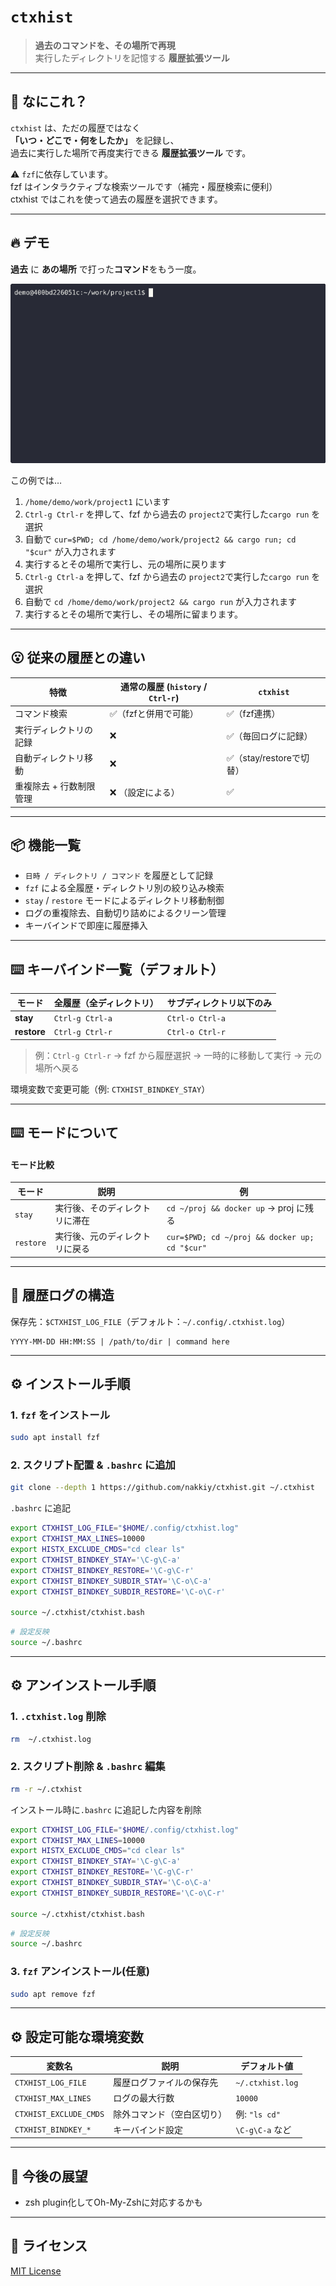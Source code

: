 # `ctxhist`

> **過去のコマンドを、その場所で再現**  
> 実行したディレクトリを記憶する **履歴拡張ツール**

---

## 🧠 なにこれ？

`ctxhist` は、ただの履歴ではなく  
**「いつ・どこで・何をしたか」** を記録し、  
過去に実行した場所で再度実行できる **履歴拡張ツール** です。  

⚠️ `fzf`に依存しています。  
fzf はインタラクティブな検索ツールです（補完・履歴検索に便利）  
ctxhist ではこれを使って過去の履歴を選択できます。

---

## 🔥 デモ
**過去** に **あの場所** で打った**コマンド**をもう一度。

![demo.gif](./demo.gif)

この例では…

1. `/home/demo/work/project1` にいます  
1. `Ctrl-g Ctrl-r` を押して、fzf から過去の `project2`で実行した`cargo run` を選択  
1. 自動で `cur=$PWD; cd /home/demo/work/project2 && cargo run; cd "$cur"` が入力されます  
1. 実行するとその場所で実行し、元の場所に戻ります
1. `Ctrl-g Ctrl-a` を押して、fzf から過去の `project2`で実行した`cargo run` を選択  
1. 自動で `cd /home/demo/work/project2 && cargo run` が入力されます  
1. 実行するとその場所で実行し、その場所に留まります。

---

## 😮 従来の履歴との違い

| 特徴                     | 通常の履歴 (`history` / `Ctrl-r`) | `ctxhist`                        |
|--------------------------|-----------------------------|-------------------------------|
| コマンド検索             | ✅（fzfと併用で可能）            | ✅（fzf連携）                  |
| 実行ディレクトリの記録   | ❌                            | ✅（毎回ログに記録）            |
| 自動ディレクトリ移動     | ❌                            | ✅（stay/restoreで切替）       |
| 重複除去 + 行数制限管理  | ❌ （設定による）             | ✅                             |

---

## 📦 機能一覧

- `日時 / ディレクトリ / コマンド` を履歴として記録
- `fzf` による全履歴・ディレクトリ別の絞り込み検索
- `stay` / `restore` モードによるディレクトリ移動制御
- ログの重複除去、自動切り詰めによるクリーン管理
- キーバインドで即座に履歴挿入

---

## ⌨️ キーバインド一覧（デフォルト）

| モード     | 全履歴（全ディレクトリ） | サブディレクトリ以下のみ |
|------------|--------------------------|---------------------------|
| **stay**   | `Ctrl-g Ctrl-a`          | `Ctrl-o Ctrl-a`          |
| **restore**| `Ctrl-g Ctrl-r`          | `Ctrl-o Ctrl-r`          |

> 例：`Ctrl-g Ctrl-r` → fzf から履歴選択 → 一時的に移動して実行 → 元の場所へ戻る

環境変数で変更可能（例: `CTXHIST_BINDKEY_STAY`）

---

## ⌨️ モードについて
#### モード比較

| モード     | 説明                             | 例                                      |
|------------|----------------------------------|------------------------------------------|
| `stay`     | 実行後、そのディレクトリに滞在   | `cd ~/proj && docker up` → proj に残る   |
| `restore`  | 実行後、元のディレクトリに戻る   | `cur=$PWD; cd ~/proj && docker up; cd "$cur"`   |

---

## 📂 履歴ログの構造

保存先：`$CTXHIST_LOG_FILE`（デフォルト：`~/.config/.ctxhist.log`）

```
YYYY-MM-DD HH:MM:SS | /path/to/dir | command here
```

---

## ⚙️ インストール手順

### 1. `fzf` をインストール

```bash
sudo apt install fzf
```

### 2. スクリプト配置 & `.bashrc` に追加

```bash
git clone --depth 1 https://github.com/nakkiy/ctxhist.git ~/.ctxhist
```

`.bashrc` に追記

```bash
export CTXHIST_LOG_FILE="$HOME/.config/ctxhist.log"
export CTXHIST_MAX_LINES=10000
export HISTX_EXCLUDE_CMDS="cd clear ls"
export CTXHIST_BINDKEY_STAY='\C-g\C-a'
export CTXHIST_BINDKEY_RESTORE='\C-g\C-r'
export CTXHIST_BINDKEY_SUBDIR_STAY='\C-o\C-a'
export CTXHIST_BINDKEY_SUBDIR_RESTORE='\C-o\C-r'

source ~/.ctxhist/ctxhist.bash
```

```bash
# 設定反映
source ~/.bashrc
```

---

## ⚙️ アンインストール手順

### 1. `.ctxhist.log` 削除

```bash
rm  ~/.ctxhist.log
```

### 2. スクリプト削除 & `.bashrc` 編集

```bash
rm -r ~/.ctxhist
```

インストール時に`.bashrc` に追記した内容を削除

```bash
export CTXHIST_LOG_FILE="$HOME/.config/ctxhist.log"
export CTXHIST_MAX_LINES=10000
export HISTX_EXCLUDE_CMDS="cd clear ls"
export CTXHIST_BINDKEY_STAY='\C-g\C-a'
export CTXHIST_BINDKEY_RESTORE='\C-g\C-r'
export CTXHIST_BINDKEY_SUBDIR_STAY='\C-o\C-a'
export CTXHIST_BINDKEY_SUBDIR_RESTORE='\C-o\C-r'

source ~/.ctxhist/ctxhist.bash
```

```bash
# 設定反映
source ~/.bashrc
```

### 3. `fzf` アンインストール(任意)

```bash
sudo apt remove fzf
```

---

## ⚙️ 設定可能な環境変数

| 変数名                    | 説明                           | デフォルト値              |
|---------------------------|--------------------------------|----------------------------|
| `CTXHIST_LOG_FILE`          | 履歴ログファイルの保存先        | `~/.ctxhist.log`            |
| `CTXHIST_MAX_LINES`         | ログの最大行数                 | `10000`                   |
| `CTXHIST_EXCLUDE_CMDS`      | 除外コマンド（空白区切り）      | 例: `"ls cd"`             |
| `CTXHIST_BINDKEY_*`         | キーバインド設定               | `\C-g\C-a` など           |

---

## 🧩 今後の展望

- zsh plugin化してOh-My-Zshに対応するかも

---

## 📄 ライセンス

[MIT License](LICENSE-MIT)
